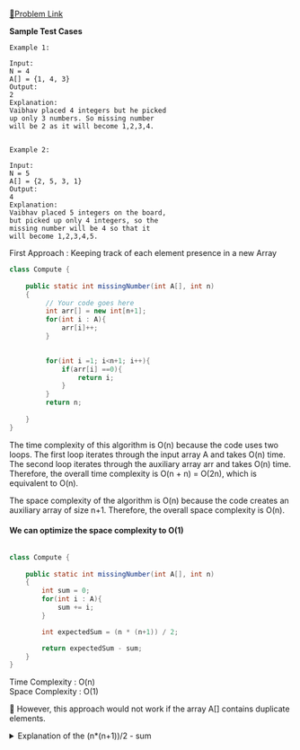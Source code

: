 [📍Problem Link](https://practice.geeksforgeeks.org/problems/missing-number4257/1?utm_source=youtube&utm_medium=collab_striver_ytdescription&utm_campaign=missing-number)

**Sample Test Cases**
```
Example 1:

Input:                                                       
N = 4                                        
A[] = {1, 4, 3}
Output:
2     
Explanation:
Vaibhav placed 4 integers but he picked
up only 3 numbers. So missing number
will be 2 as it will become 1,2,3,4.
 

Example 2:

Input:                        
N = 5
A[] = {2, 5, 3, 1}
Output:
4
Explanation:
Vaibhav placed 5 integers on the board,
but picked up only 4 integers, so the
missing number will be 4 so that it
will become 1,2,3,4,5.

```

First Approach : Keeping track of each element presence in a new Array

```java
class Compute {
    
    public static int missingNumber(int A[], int n)
    {
         // Your code goes here
         int arr[] = new int[n+1];
         for(int i : A){
             arr[i]++;
         }

         
         for(int i =1; i<n+1; i++){
             if(arr[i] ==0){
                 return i;
             }
         }
         return n;
        
    }
}
```


The time complexity of this algorithm is O(n) because the code uses two loops. The first loop iterates through the input array A and takes O(n) time.<br>
The second loop iterates through the auxiliary array arr and takes O(n) time.<br>
Therefore, the overall time complexity is O(n + n) = O(2n), which is equivalent to O(n).

The space complexity of the algorithm is O(n) because the code creates an auxiliary array of size n+1. Therefore, the overall space complexity is O(n).



#### We can optimize the space complexity to O(1)

```java

class Compute {
    
    public static int missingNumber(int A[], int n)
    {
        int sum = 0;
        for(int i : A){
            sum += i;
        }

        int expectedSum = (n * (n+1)) / 2;

        return expectedSum - sum;
    }
}
```
Time Complexity : O(n) <br>
Space Complexity : O(1)

💬 However, this approach would not work if the array A[] contains duplicate elements.

<details>
 <summary>Explanation of the (n*(n+1))/2 - sum </summary>
 
 The formula is based on the fact that the sum of the first n natural numbers is given by the formula (n * (n+1)) / 2. For example, the sum of the first 5 natural numbers (1, 2, 3, 4, 5) is (5 * (5+1)) / 2 = 15.

In the given code, we want to find the missing number in the array A, which contains n elements. If the array A did not have any missing elements, then the sum of its elements would be equal to the sum of the first n natural numbers. However, since there is a missing element in the array, the sum of the elements in the array A will be less than the sum of the first n natural numbers.

Therefore, we can calculate the missing number by subtracting the sum of the elements in the array A from the sum of the first n natural numbers. This can be expressed as (n * (n+1)) / 2 - sum, which is equivalent to ((n * (n+1)) - 2 * sum) / 2. This formula gives us the missing number in the array A, assuming that there is exactly one missing element and no duplicate elements.

For example, consider an array A containing the elements 1, 2, 3, 5. The sum of the elements in this array is 11, which is less than the sum of the first 5 natural numbers, which is 15. Therefore, the missing number in the array A can be computed as (5 * (5+1)) / 2 - 11 = 4, which is the missing element in the array.

</details>

